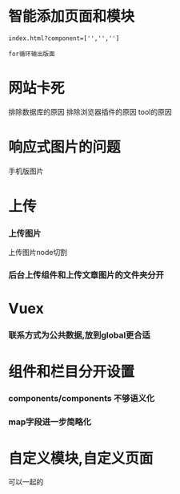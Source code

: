 


# 智能添加页面和模块

```
index.html?component=['','','']

for循环输出版面
```

# 网站卡死

排除数据库的原因
排除浏览器插件的原因
tool的原因

# 响应式图片的问题
手机版图片

# 上传
### 上传图片

上传图片node切割

### 后台上传组件和上传文章图片的文件夹分开



# Vuex 

### 联系方式为公共数据,放到global更合适 


# 组件和栏目分开设置


### components/components 不够语义化
### map字段进一步简略化
# 自定义模块,自定义页面 
可以一起的